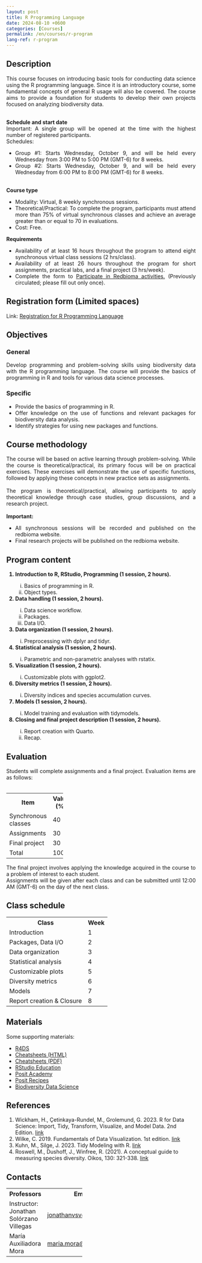 ```yaml
---
layout: post
title: R Programming Language
date: 2024-08-10 +0600
categories: [Courses]
permalink: /en/courses/r-program
lang-ref: r-program
---
```


## Description
<div style="text-align: justify">
This course focuses on introducing basic tools for conducting data science using the R programming language. Since it is an introductory course, some fundamental concepts of general R usage will also be covered. The course aims to provide a foundation for students to develop their own projects focused on analyzing biodiversity data.
<br><br>

<b>Schedule and start date</b>
<br>
Important: A single group will be opened at the time with the highest number of registered participants.
<br>
Schedules:
<ul>
    <li>Group #1: Starts Wednesday, October 9, and will be held every Wednesday from 3:00 PM to 5:00 PM (GMT-6) for 8 weeks.</li>
    <li>Group #2: Starts Wednesday, October 9, and will be held every Wednesday from 6:00 PM to 8:00 PM (GMT-6) for 8 weeks.</li>
</ul>
<br>
<b>Course type</b>
<br>
<ul>
    <li>Modality: Virtual, 8 weekly synchronous sessions.</li>
    <li>Theoretical/Practical: To complete the program, participants must attend more than 75% of virtual synchronous classes and achieve an average greater than or equal to 70 in evaluations.</li>
    <li>Cost: Free.</li>
</ul>

<b>Requirements</b>
<ul>
<li>Availability of at least 16 hours throughout the program to attend eight synchronous virtual class sessions (2 hrs/class).</li>
<li>Availability of at least 26 hours throughout the program for short assignments, practical labs, and a final project (3 hrs/week).</li>
<li>Complete the form to <a href="https://forms.gle/gq98uQN32xz9uBx87">Participate in Redbioma activities.</a> (Previously circulated; please fill out only once).</li>
</ul>
</div>

## Registration form (Limited spaces)
Link: [Registration for R Programming Language](https://docs.google.com/forms/d/e/1FAIpQLSdND7N3UCjgXMbDp6ULa6TGbbnYhrCSA0rpcvrNhqKR1D42rQ/viewform?usp=sharing)


## Objectives

### General
<div style="text-align: justify">
Develop programming and problem-solving skills using biodiversity data with the R programming language. The course will provide the basics of programming in R and tools for various data science processes.
</div>

### Specific
<div style="text-align: justify">
<ul>
    <li>Provide the basics of programming in R.</li>
    <li>Offer knowledge on the use of functions and relevant packages for biodiversity data analysis.</li>
    <li>Identify strategies for using new packages and functions.</li>
</ul>
</div>

## Course methodology
<div style="text-align: justify">
The course will be based on active learning through problem-solving. While the course is theoretical/practical, its primary focus will be on practical exercises. These exercises will demonstrate the use of specific functions, followed by applying these concepts in new practice sets as assignments.
<br><br>
The program is theoretical/practical, allowing participants to apply theoretical knowledge through case studies, group discussions, and a research project.
<br><br>
<b>Important:</b>
<ul>
    <li>All synchronous sessions will be recorded and published on the redbioma website.</li>
    <li>Final research projects will be published on the redbioma website.</li>
</ul>
</div>

## Program content
<div style="text-align: justify">
<ol>
    <b><li>Introduction to R, RStudio, Programming (1 session, 2 hours).</li></b>
    <ol type="i">
        <li>Basics of programming in R.</li>
        <li>Object types.</li>
    </ol>
    <b><li>Data handling (1 session, 2 hours).</li></b>
    <ol type="i">
        <li>Data science workflow.</li>
        <li>Packages.</li>
        <li>Data I/O.</li>
    </ol>
    <b><li>Data organization (1 session, 2 hours).</li></b>
    <ol type="i">
        <li>Preprocessing with dplyr and tidyr.</li>
    </ol>
    <b><li>Statistical analysis (1 session, 2 hours).</li></b>
    <ol type="i">
        <li>Parametric and non-parametric analyses with rstatix.</li>
    </ol>
    <b><li>Visualization (1 session, 2 hours).</li></b>
    <ol type="i">
        <li>Customizable plots with ggplot2.</li>
    </ol>
    <b><li>Diversity metrics (1 session, 2 hours).</li></b>
    <ol type="i">
        <li>Diversity indices and species accumulation curves.</li>
    </ol>
    <b><li>Models (1 session, 2 hours).</li></b>
    <ol type="i">
        <li>Model training and evaluation with tidymodels.</li>
    </ol>
    <b><li>Closing and final project description (1 session, 2 hours).</li></b>
    <ol type="i">
        <li>Report creation with Quarto.</li>
        <li>Recap.</li>
    </ol>
</ol>
</div>

## Evaluation
<div style="text-align: justify">
Students will complete assignments and a final project. Evaluation items are as follows:
</div>
<br>

<table style="width:30%">
  <tr>
    <th>Item</th>
    <th>Value (%)</th>
  </tr>
  <tr>
    <td>Synchronous classes</td>
    <td>40</td>
  </tr>
  <tr>
    <td>Assignments</td>
    <td>30</td>
  </tr>
  <tr>
    <td>Final project</td>
    <td>30</td>
  </tr>
  <tr>
    <td>Total</td>
    <td>100</td>
  </tr>
</table>


<div style="text-align: justify">
The final project involves applying the knowledge acquired in the course to a problem of interest to each student.
<br>
Assignments will be given after each class and can be submitted until 12:00 AM (GMT-6) on the day of the next class.
</div>

## Class schedule

<table style="width:60%">
  <tr>
    <th>Class</th>
    <th>Week</th>
  </tr>
  <tr>
    <td>Introduction</td>
    <td>1</td>
  </tr>
  <tr>
    <td>Packages, Data I/O</td>
    <td>2</td>
  </tr>
  <tr>
    <td>Data organization</td>
    <td>3</td>
  </tr>
  <tr>
    <td>Statistical analysis</td>
    <td>4</td>
  </tr>
  <tr>
    <td>Customizable plots</td>
    <td>5</td>
  </tr>
  <tr>
    <td>Diversity metrics</td>
    <td>6</td>
  </tr>
  <tr>
    <td>Models</td>
    <td>7</td>
  </tr>
  <tr>
    <td>Report creation & Closure</td>
    <td>8</td>
  </tr>
</table>


## Materials
Some supporting materials:
- [R4DS](https://r4ds.hadley.nz/)
- [Cheatsheets (HTML)](https://rstudio.github.io/cheatsheets/)
- [Cheatsheets (PDF)](https://posit.co/resources/cheatsheets/)
- [RStudio Education](https://education.rstudio.com/)
- [Posit Academy](https://posit.co/products/enterprise/academy/)
- [Posit Recipes](https://posit.cloud/learn/recipes)
- [Biodiversity Data Science](https://www.biodiversitydatascience.com/code/)

## References
1. Wickham, H., Çetinkaya-Rundel, M., Grolemund, G. 2023. R for Data Science: Import, Tidy, Transform, Visualize, and Model Data. 2nd Edition. [link](https://r4ds.hadley.nz/)
2. Wilke, C. 2019. Fundamentals of Data Visualization. 1st edition. [link](https://clauswilke.com/dataviz/)
3. Kuhn, M., Silge, J. 2023. Tidy Modeling with R. [link](https://www.tmwr.org/)
4. Roswell, M., Dushoff, J., Winfree, R. (2021). A conceptual guide to measuring species diversity. Oikos, 130: 321-338. [link](https://doi.org/10.1111/oik.07202)

## Contacts

<table style="width:40%">
  <tr>
    <th>Professors</th>
    <th>Email</th>
  </tr>
  <tr>
    <td>Instructor: Jonathan Solórzano Villegas</td>
    <td><a href="mailto:jonathanvsv@gmail.com">jonathanvsv@gmail.com</a></td>
  </tr>
  <tr>
    <td>María Auxiliadora Mora</td>
    <td><a href="mailto:maria.mora@itcr.ac.cr">maria.mora@itcr.ac.cr</a></td>
  </tr>
</table>